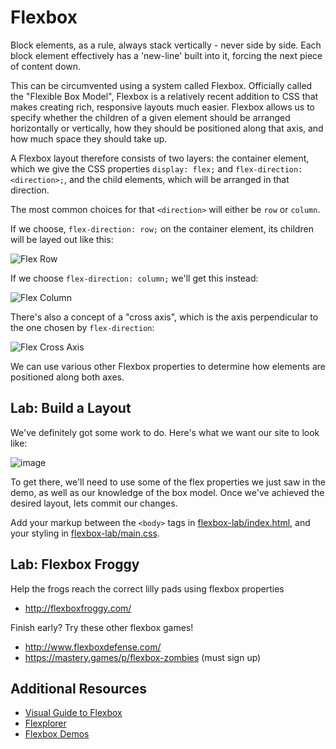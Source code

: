 # Flexbox

Block elements, as a rule, always stack vertically - never side by side. Each
block element effectively has a 'new-line' built into it, forcing the next piece
of content down.

This can be circumvented using a system called Flexbox. Officially called the
"Flexible Box Model", Flexbox is a relatively recent addition to CSS that makes
creating rich, responsive layouts much easier. Flexbox allows us to specify
whether the children of a given element should be arranged horizontally or
vertically, how they should be positioned along that axis, and how much space
they should take up.

A Flexbox layout therefore consists of two layers: the container element, which
we give the CSS properties `display: flex;` and `flex-direction: <direction>;`,
and the child elements, which will be arranged in that direction.

The most common choices for that `<direction>` will either be `row` or `column`.

If we choose, `flex-direction: row;` on the container element, its children will
be layed out like this:

![Flex Row](https://git.generalassemb.ly/ga-wdi-boston/html-css-layout/blob/master/public/images/flex-row.png?raw=true)

If we choose `flex-direction: column;` we'll get this instead:

![Flex Column](https://git.generalassemb.ly/ga-wdi-boston/html-css-layout/blob/master/public/images/flex-column.png?raw=true)

There's also a concept of a "cross axis", which is the axis perpendicular to
the one chosen by `flex-direction`:

![Flex Cross Axis](https://git.generalassemb.ly/ga-wdi-boston/html-css-layout/blob/master/public/images/flex-row-cross-axis.png?raw=true)

We can use various other Flexbox properties to determine how elements are
positioned along both axes.

## Lab: Build a Layout

We've definitely got some work to do. Here's what we want our site to look
like:

![image](https://media.git.generalassemb.ly/user/6926/files/d923a280-febf-11e8-9a66-a2b6cd3397b4)

To get there, we'll need to use some of the flex properties we just saw in the
demo, as well as our knowledge of the box model. Once we've achieved the desired
layout, lets commit our changes.

Add your markup between the `<body>` tags in [flexbox-lab/index.html](flexbox-lab/index.html), and your styling in
[flexbox-lab/main.css](flexbox-lab/main.css).

## Lab: Flexbox Froggy

Help the frogs reach the correct lilly pads using flexbox properties
- http://flexboxfroggy.com/

Finish early?  Try these other flexbox games!
- http://www.flexboxdefense.com/
- https://mastery.games/p/flexbox-zombies (must sign up)

## Additional Resources
- [Visual Guide to Flexbox](https://scotch.io/tutorials/a-visual-guide-to-css3-flexbox-properties)
- [Flexplorer](http://bennettfeely.com/flexplorer/)
- [Flexbox Demos](https://demos.scotch.io/visual-guide-to-css3-flexbox-flexbox-playground/demos/)
